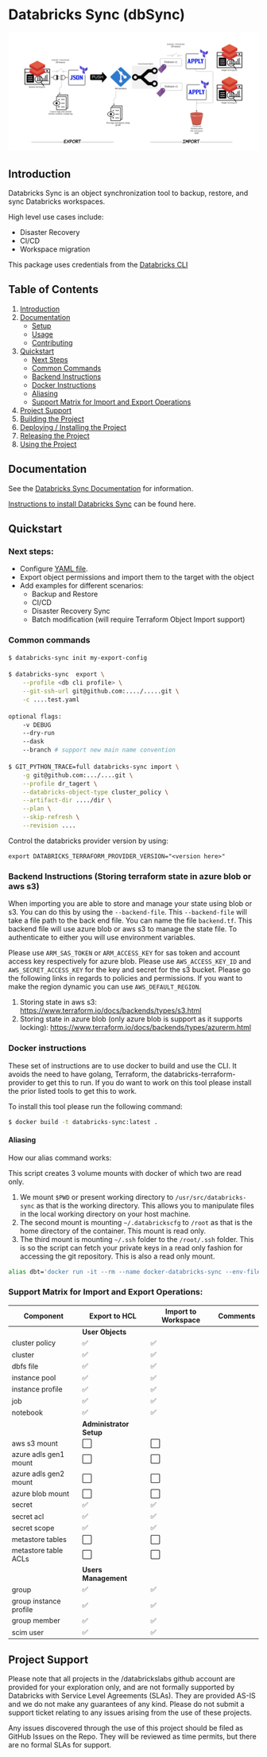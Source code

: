 # Databricks Sync (dbSync)

![Reference Architecture for Databricks-Sync](docs/solution-arch.png?raw=true)

## Introduction

Databricks Sync is an object synchronization tool to backup, restore, and sync Databricks workspaces.

High level use cases include:
- Disaster Recovery
- CI/CD
- Workspace migration

This package uses credentials from the [Databricks CLI](https://docs.databricks.com/user-guide/dev-tools/databricks-cli.html)

## Table of Contents

1. [Introduction](https://github.com/databrickslabs/databricks-sync#Introduction)
2. [Documentation](https://github.com/databrickslabs/databricks-sync/blob/master/docs)
   * [Setup](https://github.com/databrickslabs/databricks-sync/blob/master/docs/setup.md)
   * [Usage](https://github.com/databrickslabs/databricks-sync/blob/master/docs/usage.md)
   * [Contributing](https://github.com/databrickslabs/databricks-sync/blob/master/docs/contributing.md)
3. [Quickstart](https://github.com/databrickslabs/databricks-sync#Quickstart)
   * [Next Steps](https://github.com/databrickslabs/databricks-sync#next-steps)
   * [Common Commands](https://github.com/databrickslabs/databricks-sync#common-commands)
   * [Backend Instructions](https://github.com/databrickslabs/databricks-sync#backend-instructions-storing-terraform-state-in-azure-blob-or-aws-s3)
   * [Docker Instructions](https://github.com/databrickslabs/databricks-sync#docker-instructions)
   * [Aliasing](https://github.com/databrickslabs/databricks-sync#aliasing)
   * [Support Matrix for Import and Export Operations](https://github.com/databrickslabs/databricks-sync#support-matrix-for-import-and-export-operations)
4. [Project Support](https://github.com/databrickslabs/databricks-sync#project-support)
5. [Building the Project](https://github.com/databrickslabs/databricks-sync#building-the-project)
6. [Deploying / Installing the Project](https://github.com/databrickslabs/databricks-sync#deploying--installing-the-project)
7. [Releasing the Project](https://github.com/databrickslabs/databricks-sync#releasing-the-project)
8. [Using the Project](https://github.com/databrickslabs/databricks-sync#using-the-project)

## Documentation

See the [Databricks Sync Documentation](https://github.com/databrickslabs/databricks-sync/blob/master/docs) for information.

[Instructions to install Databricks Sync](https://github.com/databrickslabs/databricks-sync/blob/master/docs/setup.md) can be found here.

## Quickstart

### Next steps:
* Configure [YAML file](https://github.com/databrickslabs/databricks-sync/blob/master/tests/integration_test.yaml).
* Export object permissions and import them to the target with the object
* Add examples for different scenarios:
  * Backup and Restore
  * CI/CD
  * Disaster Recovery Sync
  * Batch modification (will require Terraform Object Import support)


### Common commands

```bash
$ databricks-sync init my-export-config

$ databricks-sync  export \
    --profile <db cli profile> \
    --git-ssh-url git@github.com:..../.....git \
    -c ....test.yaml

optional flags:
    -v DEBUG
    --dry-run
    --dask
    --branch # support new main name convention

$ GIT_PYTHON_TRACE=full databricks-sync import \
    -g git@github.com:.../....git \
    --profile dr_tagert \
    --databricks-object-type cluster_policy \
    --artifact-dir ..../dir \
    --plan \
    --skip-refresh \
    --revision ....
```

Control the databricks provider version by using:

```
export DATABRICKS_TERRAFORM_PROVIDER_VERSION="<version here>"
```

### Backend Instructions (Storing terraform state in azure blob or aws s3)

When importing you are able to store and manage your state using blob or s3. You can do this by using the `--backend-file`.
This `--backend-file` will take a file path to the back end file. You can name the file `backend.tf`. This backend file will use
azure blob or aws s3 to manage the state file. To authenticate to either you will use environment variables.

Please use `ARM_SAS_TOKEN` or `ARM_ACCESS_KEY` for sas token and account access key respectively for azure blob.
Please use `AWS_ACCESS_KEY_ID` and `AWS_SECRET_ACCESS_KEY` for the key and secret for the s3 bucket. Please go the following links in
regards to policies and permissions. If you want to make the region dynamic you can use `AWS_DEFAULT_REGION`.

1. Storing state in aws s3: https://www.terraform.io/docs/backends/types/s3.html
2. Storing state in azure blob (only azure blob is support as it supports locking): https://www.terraform.io/docs/backends/types/azurerm.html

### Docker instructions

These set of instructions are to use docker to build and use the CLI. It avoids the need to have golang,
Terraform, the databricks-terraform-provider to get this to run. If you do want to work on this tool please
install the prior listed tools to get this to work.

To install this tool please run the following command:

```bash
$ docker build -t databricks-sync:latest .
```


#### Aliasing

How our alias command works:

This script creates 3 volume mounts with docker of which two are read only.
1. We mount `$PWD` or present working directory to `/usr/src/databricks-sync` as that is the working directory.
This allows you to manipulate files in the local working directory on your host machine.
2. The second mount is mounting `~/.databrickscfg` to `/root` as that is the home directory of the container.
This mount is read only.
3. The third mount is mounting `~/.ssh` folder to the `/root/.ssh` folder. This is so the script can fetch your
private keys in a read only fashion for accessing the git repository. This is also a read only mount.

```bash
alias dbt='docker run -it --rm --name docker-databricks-sync --env-file <(env | grep -e "[ARM|TF_VAR]") -v "$PWD":/usr/src/databricks-sync -v ~/.databrickscfg:/root/.databrickscfg:ro -v ~/.ssh:/root/.ssh:ro -w /usr/src/databricks-sync databricks-sync'
```

### Support Matrix for Import and Export Operations:

| Component                    | Export to HCL | Import to Workspace |Comments     |
| -----------------------------|---------------|---------------------|-------------|
| | **User Objects** |
| cluster policy               | ✅           |  ✅              | |
| cluster                      |  ✅            | ✅               | |
| dbfs file                    |  ✅           |  ✅              | |
| instance pool                |  ✅           |  ✅              | |
| instance profile             |  ✅           |  ✅              | |
| job                          |  ✅           |  ✅               | |
| notebook                     |  ✅           |  ✅              | |
| | **Administrator Setup** |
| aws s3 mount                 | ⬜️            | ⬜️               | |
| azure adls gen1 mount        | ⬜️            | ⬜️               | |
| azure adls gen2 mount        | ⬜️            | ⬜️               | |
| azure blob mount             | ⬜️            | ⬜️               | |
| secret                       |  ✅           |  ✅               | |
| secret acl                   |  ✅           |  ✅              | |
| secret scope                 |  ✅           |  ✅              | |
| metastore tables             | ⬜️            | ⬜️               | |
| metastore table ACLs         | ⬜️            | ⬜️               | |
| | **Users Management** |
| group                        |  ✅            |  ✅               | |
| group instance profile       |  ✅            |  ✅               | |
| group member                 |  ✅            |  ✅               | |
| scim user                    |  ✅            |  ✅               | |

## Project Support
Please note that all projects in the /databrickslabs github account are provided for your exploration only, and are not formally supported by Databricks with Service Level Agreements (SLAs).  They are provided AS-IS and we do not make any guarantees of any kind.  Please do not submit a support ticket relating to any issues arising from the use of these projects.

Any issues discovered through the use of this project should be filed as GitHub Issues on the Repo.  They will be reviewed as time permits, but there are no formal SLAs for support.
